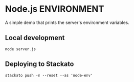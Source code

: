 # Node.js ENVIRONMENT

A simple demo that prints the server's environment variables.

## Local development

    node server.js

## Deploying to Stackato

    stackato push -n --reset --as 'node-env'
